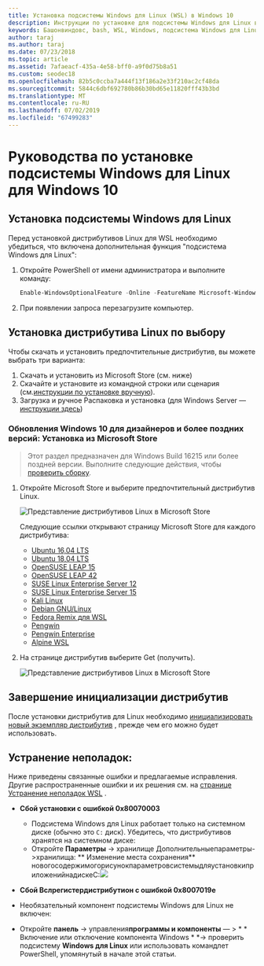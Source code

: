 ```yaml
---
title: Установка подсистемы Windows для Linux (WSL) в Windows 10
description: Инструкции по установке для подсистемы Windows для Linux в Windows 10.
keywords: Башонвиндовс, bash, WSL, Windows, подсистема Windows для Linux, виндовссубсистем, Ubuntu, Debian, SUSE, Windows 10, install
author: taraj
ms.author: taraj
ms.date: 07/23/2018
ms.topic: article
ms.assetid: 7afaeacf-435a-4e58-bff0-a9f0d75b8a51
ms.custom: seodec18
ms.openlocfilehash: 82b5c0ccba7a444f13f186a2e33f210ac2cf48da
ms.sourcegitcommit: 5844c6dbf692780b86b30bd65e11820fff43b3bd
ms.translationtype: MT
ms.contentlocale: ru-RU
ms.lasthandoff: 07/02/2019
ms.locfileid: "67499283"
---
```

# <a name="windows-subsystem-for-linux-installation-guide-for-windows-10"></a>Руководства по установке подсистемы Windows для Linux для Windows 10

## <a name="install-the-windows-subsystem-for-linux"></a>Установка подсистемы Windows для Linux

Перед установкой дистрибутивов Linux для WSL необходимо убедиться, что включена дополнительная функция "подсистема Windows для Linux":

1. Откройте PowerShell от имени администратора и выполните команду:
    ```powershell
    Enable-WindowsOptionalFeature -Online -FeatureName Microsoft-Windows-Subsystem-Linux
    ```

2. При появлении запроса перезагрузите компьютер.

## <a name="install-your-linux-distribution-of-choice"></a>Установка дистрибутива Linux по выбору
Чтобы скачать и установить предпочтительные дистрибутив, вы можете выбрать три варианта:
1. Скачать и установить из Microsoft Store (см. ниже)
1. Скачайте и установите из командной строки или сценария (см.[инструкции по установке вручную](install-manual.md)).
1. Загрузка и ручное Распаковка и установка (для Windows Server — [инструкции здесь](install-on-server.md))

### <a name="windows-10-fall-creators-update-and-later-install-from-the-microsoft-store"></a>Обновления Windows 10 для дизайнеров и более поздних версий: Установка из Microsoft Store

> Этот раздел предназначен для Windows Build 16215 или более поздней версии.  Выполните следующие действия, чтобы [проверить сборку](troubleshooting.md#check-your-build-number). 

1. Откройте Microsoft Store и выберите предпочтительный дистрибутив Linux.

    ![Представление дистрибутивов Linux в Microsoft Store](media/store.png)

    Следующие ссылки открывают страницу Microsoft Store для каждого дистрибутива:

    * [Ubuntu 16,04 LTS](https://www.microsoft.com/store/apps/9pjn388hp8c9)
    * [Ubuntu 18,04 LTS](https://www.microsoft.com/store/apps/9N9TNGVNDL3Q)
    * [OpenSUSE LEAP 15](https://www.microsoft.com/store/apps/9n1tb6fpvj8c)
    * [OpenSUSE LEAP 42](https://www.microsoft.com/store/apps/9njvjts82tjx)
    * [SUSE Linux Enterprise Server 12](https://www.microsoft.com/store/apps/9p32mwbh6cns)
    * [SUSE Linux Enterprise Server 15](https://www.microsoft.com/store/apps/9pmw35d7fnlx)
    * [Kali Linux](https://www.microsoft.com/store/apps/9PKR34TNCV07)
    * [Debian GNU/Linux](https://www.microsoft.com/store/apps/9MSVKQC78PK6)
    * [Fedora Remix для WSL](https://www.microsoft.com/store/apps/9n6gdm4k2hnc)
    * [Pengwin](https://www.microsoft.com/store/apps/9NV1GV1PXZ6P)
    * [Pengwin Enterprise](https://www.microsoft.com/store/apps/9N8LP0X93VCP)
    * [Alpine WSL](https://www.microsoft.com/store/apps/9p804crf0395)

1. На странице дистрибутив выберите Get (получить).

    ![Представление дистрибутивов Linux в Microsoft Store](media/UbuntuStore.png)

## <a name="complete-initialization-of-your-distro"></a>Завершение инициализации дистрибутив
После установки дистрибутив для Linux необходимо [инициализировать новый экземпляр дистрибутив](initialize-distro.md) , прежде чем его можно будет использовать.

## <a name="troubleshooting"></a>Устранение неполадок: 

Ниже приведены связанные ошибки и предлагаемые исправления. Другие распространенные ошибки и их решения см. на [странице Устранение неполадок WSL](troubleshooting.md) .

* **Сбой установки с ошибкой 0x80070003**
    * Подсистема Windows для Linux работает только на системном диске (обычно это `C:` диск). Убедитесь, что дистрибутивов хранятся на системном диске:  
    * Откройте **Параметры** -> хранилище Дополнительныепараметры->хранилища: ** Изменение места сохранения**
    новогосодержимогорисунокпараметровсистемыдляустановкиприложенийнадискеC:![](media/AppStorage.png)
    
    
 * **Сбой Вслрегистердистрибутион с ошибкой 0x8007019e**   
  * Необязательный компонент подсистемы Windows для Linux не включен: 
   * Откройте **панель** -> управления**программы и компоненты** — > * * Включение или отключение компонента Windows * *-> проверить подсистему **Windows для Linux** или использовать командлет PowerShell, упомянутый в начале этой статьи.
